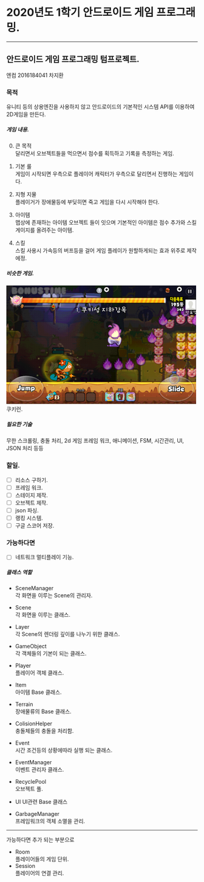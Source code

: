 # 2020년도 1학기 안드로이드 게임 프로그래밍.
---
## 안드로이드 게임 프로그래밍 텀프로젝트.

엔컴 2016184041 차지환 

### 목적
유니티 등의 상용엔진을 사용하지 않고 안드로이드의 기본적인 시스템 API를 이용하여 2D게임을 만든다.


##### 게임 내용.

0. 큰 목적</br>
달리면서 오브젝트들을 먹으면서 점수를 획득하고 기록을 측정하는 게임.

1. 기본 룰<br>
게임이 시작되면 우측으로 플레이어 캐릭터가 우측으로 달리면서 진행하는 게임이다.

1.  지형 지물 <br>
플레이거가 장애물등에 부딪히면 죽고 게임을 다시 시작해야 한다.

1. 아이템<br>
맵상에 존재하는 아이템 오브젝트 들이 잇으며 기본적인 아이템은 점수 추가와
스킬 게이지를 올려주는 아이템.

1. 스킬</br>
스킬 사용시 가속등의 버프등을 걸어 게임 플레이가 원할하게되는 효과 위주로 제작 에정.
 

##### 비슷한 게임.
<img src="img/unnamed.png" width="500px" alt="sample image"></br>
쿠키런.


##### 필요한 기술
무한 스크롤링, 충돌 처리, 2d 게임 프레임 워크, 애니메이션, FSM, 시간관리, UI, JSON 처리 등등 

### 할일.
- [ ] 리소스 구하기.
- [ ] 프레임 워크.
- [ ] 스테이지 제작.
- [ ] 오브젝트 제작.
- [ ] json 파싱.
- [ ] 랭킹 시스템.
- [ ] 구글 스코어 저장.
### 가능하다면
- [ ] 네트워크 멀티플레이 기능.


##### 클래스 역할

* SceneManager<br>
각 화면을 이루는 Scene의 관리자.

* Scene<br>
각 화면을 이루는 클래스.

* Layer  <br>
각 Scene의 렌더링 깊이를 나누기 위한 클래스.

* GameObject  <br>
각 객체들의 기본이 되는 클래스.

* Player <br>
플레이어 객체 클래스.

* Item <br>
아이템 Base 클래스.

* Terrain <br>
장애물류의 Base 클래스.

* ColisionHelper  <br>
충돌체들의 충돌을 처리함.

* Event<br>
시간 조건등의 상황에따라 실행 되는 클래스.

* EventManager <br>
이벤트 관리자 클래스.

* RecyclePool  <br>
오브젝트 풀.

* UI
UI관련 Base 클래스 

* GarbageManager  <br>
프레임워크의 객체 소멸을 관리.

---
가능하다면 추가 되는 부분으로 

* Room <br>
플레이어들의 게임 단위.
* Session <br>
플레이어의 연결 관리.




